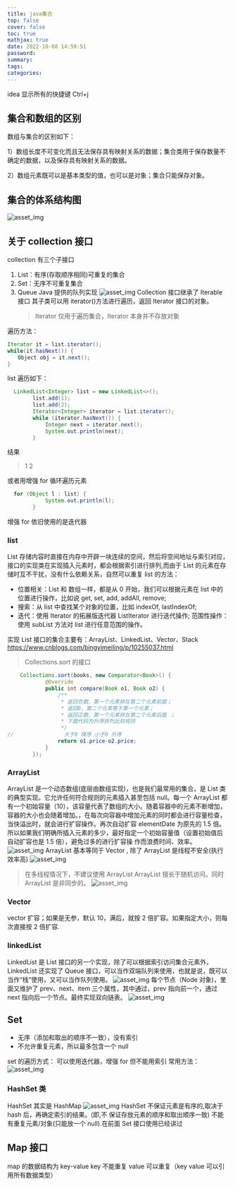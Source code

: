 ```yaml
---
title: java集合
top: false
cover: false
toc: true
mathjax: true
date: 2022-10-08 14:59:51
password:
summary:
tags:
categories:
---
```


idea 显示所有的快捷键 Ctrl+j

## 集合和数组的区别

数组与集合的区别如下：

1）数组长度不可变化而且无法保存具有映射关系的数据；集合类用于保存数量不确定的数据，以及保存具有映射关系的数据。

2）数组元素既可以是基本类型的值，也可以是对象；集合只能保存对象。
  <!-- more -->
## 集合的体系结构图

![asset_img](<java集合/![asset_img](java集合/2022-10-09-19-55-17.png).png>)

## 关于 collection 接口

collection 有三个子接口

1. List：有序(存取顺序相同)可重复的集合
2. Set：无序不可重复集合
3. Queue Java 提供的队列实现
   ![asset_img](java集合/2022-10-12-15-30-43.png)
   Collection 接口继承了 Iterable 接口 其子类可以用 iterator()方法进行遍历，返回 Iterator 接口的对象。
   > Iterator 仅用于遍历集合，Iterator 本身并不存放对象

遍历方法：

```java
Iterator it = list.iterator();
while(it.hasNext()) {
　　Object obj = it.next();
}
```

list 遍历如下：

```java
  LinkedList<Integer> list = new LinkedList<>();
        list.add(1);
        list.add(2);
        Iterator<Integer> iterator = list.iterator();
        while (iterator.hasNext()) {
            Integer next = iterator.next();
            System.out.println(next);
        }
```

结果

> 1
> 2

或者用增强 for 循环遍历元素

```java
  for (Object l : list) {
            System.out.println(l);
        }
```

增强 for 依旧使用的是迭代器

### list

List 存储内容时直接在内存中开辟一块连续的空间，然后将空间地址与索引对应，接口的实现类在实现插入元素时，都会根据索引进行排列,而由于 List 的元素在存储时互不干扰，没有什么依赖关系，自然可以重复
list 的方法：

- 位置相关：List 和 数组一样，都是从 0 开始，我们可以根据元素在 list 中的位置进行操作，比如说 get, set, add, addAll, remove;
- 搜索：从 list 中查找某个对象的位置，比如 indexOf, lastIndexOf;
- 迭代：使用 Iterator 的拓展版迭代器 ListIterator 进行迭代操作;
  范围性操作：使用 subList 方法对 list 进行任意范围的操作。

实现 List 接口的集合主要有：ArrayList、LinkedList、Vector、Stack
https://www.cnblogs.com/bingyimeiling/p/10255037.html

> Collections.sort 的接口

```java
    Collections.sort(books, new Comparator<Book>() {
            @Override
            public int compare(Book o1, Book o2) {
                /**
                 * 返回负数，第一个元素排在第二个元素前面；
                 * 返回0，第二个元素等于第一个元素；
                 * 返回正数，第一个元素排在第二个元素后面 ；
                 * 下面代码为升序排列比较规则
                 */
//                大于0 降序 小于0 升序
                return o1.price-o2.price;
            }
        });
```

### ArrayList

ArrayList 是一个动态数组(底层由数组实现)，也是我们最常用的集合，是 List 类的典型实现。它允许任何符合规则的元素插入甚至包括 null。每一个 ArrayList 都有一个初始容量（10），该容量代表了数组的大小。随着容器中的元素不断增加，容器的大小也会随着增加。，在每次向容器中增加元素的同时都会进行容量检查，当快溢出时，就会进行扩容操作。再次自动扩容 elementDate 为原先的 1.5 倍。所以如果我们明确所插入元素的多少，最好指定一个初始容量值（设置初始值后 自动扩容也是 1.5 倍），避免过多的进行扩容操 作而浪费时间、效率。
![asset_img](java集合/2022-10-12-19-49-22.png)
ArrayList 基本等同于 Vector , 除了 ArrayList 是线程不安全(执行效率高)
![asset_img](java集合/2022-10-12-17-11-21.png)

> 在多线程情况下，不建议使用 ArrayList
> ArrayList 擅长于随机访问。同时 ArrayList 是非同步的。
> ![asset_img](java集合/2022-10-12-20-24-47.png)

### Vector

vector 扩容；如果是无参，默认 10，满后，就按 2 倍扩容。如果指定大小，则每次直接按 2 倍扩容.

### linkedList

LinkedList 是 List 接口的另一个实现，除了可以根据索引访问集合元素外，LinkedList 还实现了 Queue 接口，可以当作双端队列来使用，也就是说，既可以当作“栈”使用，又可以当作队列使用。
![asset_img](java集合/2022-10-12-20-41-22.png)
每个节点（Node 对象)，里面又维护了 prev、next、item 三个属性，其中通过，prev 指向前一个，通过 next 指向后一个节点。最终实现双向链表。
![asset_img](java集合/2022-10-13-14-53-57.png)

## Set

- 无序（添加和取出的顺序不一致），没有索引
- 不允许重复元素，所以最多包含一个 null

set 的遍历方式：
可以使用迭代器，增强 for 但不能用索引
常用方法：
![asset_img](java集合/2022-10-13-15-21-43.png)

### HashSet 类

HashSet 其实是 HashMap
![asset_img](java集合/2022-10-13-15-25-43.png)
HashSet 不保证元素是有序的,取决于 hash 后，再确定索引的结果。(即,不
保证存放元素的顺序和取出顺序一致)
不能有重复元素/对象(只能放一个 null).在前面 Set 接口使用已经讲过

## Map 接口

map 的数据结构为 key-value
key 不能重复 value 可以重复（key value 可以引用所有数据类型）
